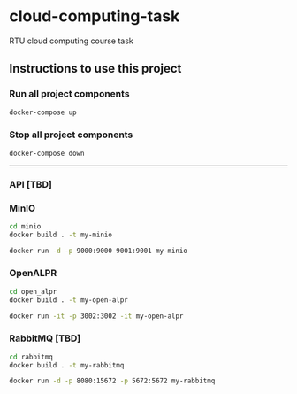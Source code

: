 # cloud-computing-task

RTU cloud computing course task

## Instructions to use this project

### Run all project components

```bash
docker-compose up
```

### Stop all project components

```bash
docker-compose down
```

---

### API [TBD]

### MinIO

```bash
cd minio
docker build . -t my-minio

docker run -d -p 9000:9000 9001:9001 my-minio
```

### OpenALPR

```bash
cd open_alpr
docker build . -t my-open-alpr

docker run -it -p 3002:3002 -it my-open-alpr
```

### RabbitMQ [TBD]

```bash
cd rabbitmq
docker build . -t my-rabbitmq

docker run -d -p 8080:15672 -p 5672:5672 my-rabbitmq
```
